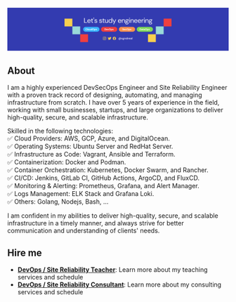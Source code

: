 ![Picture](github.png)

## About

I am a highly experienced DevSecOps Engineer and Site Reliability Engineer with a proven track record of designing, automating, and managing infrastructure from scratch. I have over 5 years of experience in the field, working with small businesses, startups, and large organizations to deliver high-quality, secure, and scalable infrastructure.

Skilled in the following technologies:  
✅ Cloud Providers: AWS, GCP, Azure, and DigitalOcean.  
✅ Operating Systems: Ubuntu Server and RedHat Server.  
✅ Infrastructure as Code: Vagrant, Ansible and Terraform.  
✅ Containerization: Docker and Podman.  
✅ Container Orchestration: Kubernetes, Docker Swarm, and Rancher.  
✅ CI/CD: Jenkins, GitLab CI, GitHub Actions, ArgoCD, and FluxCD.  
✅ Monitoring & Alerting: Prometheus, Grafana, and Alert Manager.  
✅ Logs Management: ELK Stack and Grafana Loki.  
✅ Others: Golang, Nodejs, Bash, ...  

I am confident in my abilities to deliver high-quality, secure, and scalable infrastructure in a timely manner, and always strive for better communication and understanding of clients' needs.

## Hire me
- [**DevOps / Site Reliability Teacher**](TEACH.md): Learn more about my teaching services and schedule
- [**DevOps / Site Reliability Consultant**](CONSULTANT.md): Learn more about my consulting services and schedule
